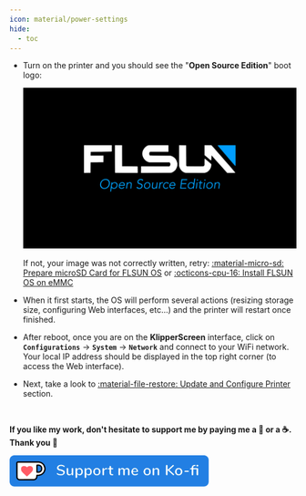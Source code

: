 ```yaml
---
icon: material/power-settings
hide:
  - toc
---
```


- Turn on the printer and you should see the "**Open Source Edition**" boot logo:

	<img width="600" src="../assets/images/bootlogo.jpg">


	If not, your image was not correctly written, retry: <a href="../prepare-microsd-card-for-flsun-os">:material-micro-sd: Prepare microSD Card for FLSUN OS</a>  or <a href="../install-flsun-os-on-emmc">:octicons-cpu-16: Install FLSUN OS on eMMC</a>

- When it first starts, the OS will perform several actions (resizing storage size, configuring Web interfaces, etc...) and the printer will restart once finished.

- After reboot, once you are on the **KlipperScreen** interface, click on **`Configurations`** → **`System`** → **`Network`** and connect to your WiFi network.<br />Your local IP address should be displayed in the top right corner (to access the Web interface).

- Next, take a look to <a href="../update-and-configure-printer">:material-file-restore: Update and Configure Printer</a> section.

<br />

**If you like my work, don't hesitate to support me by paying me a 🍺 or a ☕. Thank you 🙂**

<a href="https://ko-fi.com/guilouz" target="_blank"><img width="350" src="../assets/images/ko-fi.png"></a>
